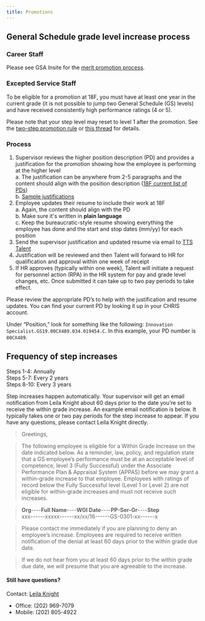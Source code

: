 ```yaml
---
title: Promotions
---
```


## General Schedule grade level increase process

### Career Staff

Please see GSA Insite for the [merit promotion process](https://insite.gsa.gov/portal/mediaId/524673/fileName/SOP_MP_Eligibles_and_Consideration.action).

### Excepted Service Staff

To be eligible for a promotion at 18F, you must have at least one year in the current grade (it is not possible to jump two General Schedule (GS) levels) and have received consistently high performance ratings (4 or 5).

Please note that your step level may reset to level 1 after the promotion. See the [two-step promotion rule](https://www.gpo.gov/fdsys/pkg/USCODE-2011-title5/pdf/USCODE-2011-title5-partIII-subpartD-chap53-subchapIII-sec5334.pdf) or [this thread](https://gsa-tts.slack.com/archives/talent/p1484238400000196) for details.

### Process

1. Supervisor reviews the higher position description (PD) and provides a justification for the promotion showing how the employee is performing at the higher level  
   a. The justification can be anywhere from 2-5 paragraphs and the content should align with the position description ([18F current list of PDs](https://docs.google.com/spreadsheets/d/1VfngE9xfmBnSmMwoyVp7VhHk1n2mr1AF3KzK12Tlb5o/edit#gid=0))  
   b. [Sample justifications](https://docs.google.com/document/d/1H15tYABQzr79lnQPFIKN9jj7iGXjmQ1_mkvHh30_3q4/edit)  
2. Employee updates their resume to include their work at 18F  
   a. Again, the content should align with the PD  
   b. Make sure it's written in **plain language**  
   c. Keep the bureaucratic-style resume showing everything the employee has done and the start and stop dates (mm/yy) for each position  
3. Send the supervisor justification and updated resume via email to [TTS Talent](mailto:tts-talentteam@gsa.gov)  
4. Justification will be reviewed and then Talent will forward to HR for qualification and approval within one week of receipt  
5. If HR approves (typically within one week), Talent will initiate a request for personnel action (RPA) in the HR system for pay and grade level changes, etc. Once submitted it can take up to two pay periods to take effect.

Please review the appropriate PD’s to help with the justification and resume updates. You can find your current PD by looking it up in your CHRIS account.

Under “Position,” look for something like the following: `Innovation Specialist.GS19.00CX489.034.019454.C`. In this example, your PD number is `00CX489`.


## Frequency of step increases

Steps 1-4:  Annually  
Steps 5-7:  Every 2 years  
Steps 8-10: Every 3 years

Step increases happen automatically. Your supervisor will get an email notification from Leila Knight about 60 days prior to the date you’re set to receive the within grade increase. An example email notification is below. It typically takes one or two pay periods for the step increase to appear. If you have any questions, please contact Leila Knight directly.


> Greetings,

> The following employee is eligible for a Within Grade Increase on the date indicated below. As a reminder, law, policy, and regulation state that a GS employee’s performance must be at an acceptable level of competence, level 3 (Fully Successful) under the Associate Performance Plan & Appraisal System (APPAS) before we may grant a within-grade increase to that employee. Employees with ratings of record below the Fully Successful level (Level 1 or Level 2) are not eligible for within-grade increases and must not receive such increases.

> **Org**----**Full Name**----**WGI Date**----**PP-Ser-Gr**----**Step**   
> xxx------xxxxx------xx/xx/16------GS-0301-xx------x
  
> Please contact me immediately if you are planning to deny an employee’s increase. Employees are required to receive written notification of the denial at least 60 days prior to the within grade due date.
  
> If we do not hear from you at least 60 days prior to the within grade due date, we will presume that you are agreeable to the increase.

#### Still have questions?
  
Contact: [Leila Knight](mailto:leila.knight@gsa.gov)

* Office: (202) 969-7079  
* Mobile: (202) 805-4922
